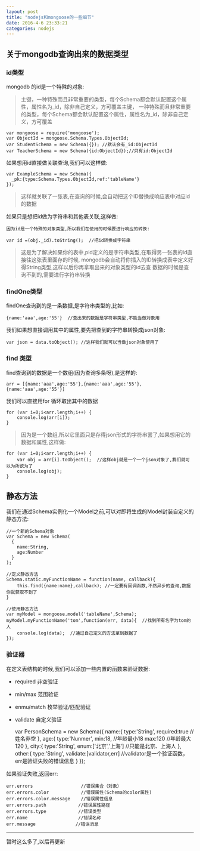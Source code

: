 ```yaml
---
layout: post
title: "nodejs和mongoose的一些细节"
date: 2016-4-6 23:33:21
categories: nodejs
---
```


## 关于mongodb查询出来的数据类型

### id类型

mongodb 的id是一个特殊的对象:

>主键，一种特殊而且非常重要的类型，每个Schema都会默认配置这个属性，属性名为_id，除非自己定义，方可覆盖主键，
>一种特殊而且非常重要的类型，每个Schema都会默认配置这个属性，属性名为_id，除非自己定义，方可覆盖

    var mongoose = require('mongoose');
    var ObjectId = mongoose.Schema.Types.ObjectId;
    var StudentSchema = new Schema({}); //默认会有_id:ObjectId
    var TeacherSchema = new Schema({id:ObjectId});//只有id:ObjectId

如果想用id直接做关联查询,我们可以这样做:
    
    var ExampleSchema = new Schema({
      _pk:{type:Schema.Types.ObjectId,ref:'tableName'}
    });
    
>这样就关联了一张表,在查询的时候,会自动把这个ID替换成响应表中对应id的数据

如果只是想把id做为字符串和其他表关联,这样做:

    因为id是一个特殊的对象类型,所以我们在使用的时候要进行响应的转换:
    
    var id =(obj._id).toString();  //把id转换成字符串
    
>这是为了解决如果你的表中,pid定义的是字符串类型,在取得另一张表的id直接往这张表里面存的时候,
>mongodb会自动将你插入的ID转换成表中定义好得String类型,这样以后你再拿取出来的对象类型的id去查
>数据的时候是查询不到的,需要进行字符串转换

### findOne类型

findOne查询到的是一条数据,是字符串类型的,比如:

    {name:'aaa',age:'55'}  //查出来的数据是字符串类型,不能当做对象用
  
我们如果想直接调用其中的属性,要先把查到的字符串转换成json对象:

    var json = data.toObject(); //这样我们就可以当做json对象使用了
  
### find 类型

find查询到的数据是一个数组(因为查询多条呀),是这样的:

    arr = [{name:'aaa',age:'55'},{name:'aaa',age:'55'},{name:'aaa',age:'55'}]
    
我们可以直接用for 循环取出其中的数据

    for (var i=0;i<arr.length;i++) {
        console.log(arr[i]);
    }
    
>因为是一个数组,所以它里面只是存得json形式的字符串罢了,如果想用它的数据和属性,这样做:

    for (var i=0;i<arr.length;i++) {
        var obj = arr[i].toObject();  //这样obj就是一个一个json对象了,我们就可以为所欲为了
        console.log(obj);
    }
    
## 静态方法

我们在通过Schema实例化一个Model之前,可以对即将生成的Model封装自定义的静态方法:
    
    //一个新的Schema对象
    var Schema = new Schema(
      {
        name:String,
        age:Number
      }
    );
    
    //定义静态方法
    Schema.static.myFunctionName = function(name, callback){
        this.find({name:name},callback); //一定要有回调函数,不然异步的查询,数据你就获取不到了
    }
    
    //使用静态方法
    var myModel = mongoose.model('tableName',Schema);
    myModel.myFunctionName('tom',function(err, data){  //找到所有名字为tom的人
        console.log(data);  //通过自己定义的方法拿到数据了
    });
    
### 验证器
    
在定义表结构的时候,我们可以添加一些内置的函数来验证数据:

* required 非空验证
* min/max 范围验证
* enmu/match 枚举验证/匹配验证
* validate 自定义验证
    
    var PersonSchema = new Schema({
      name:{
        type:'String',
        required:true //姓名非空
      },
      age:{
        type:'Nunmer',
        min:18,       //年龄最小18
        max:120     //年龄最大120
      },
      city:{
        type:'String',
        enum:['北京','上海']  //只能是北京、上海人
      },
      other:{
        type:'String',
        validate:[validator,err]  //validator是一个验证函数，err是验证失败的错误信息
      }
    });
    
如果验证失败,返回err:

    err.errors                  //错误集合（对象）
    err.errors.color            //错误属性(Schema的color属性)
    err.errors.color.message    //错误属性信息
    err.errors.path            //错误属性路径
    err.errors.type            //错误类型
    err.name                   //错误名称
    err.message               //错误消息
          
        
        
        
---
暂时这么多了,以后再更新
